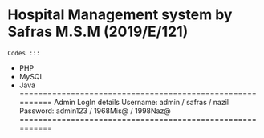    Hospital Management system by Safras M.S.M (2019/E/121)
==========================================================

    Codes :::
    
- PHP 
- MySQL 
- Java
==========================================================
      Admin LogIn details
Username: admin / safras / nazil
Password: admin123 / 1968Mis@ / 1998Naz@
==========================================================
